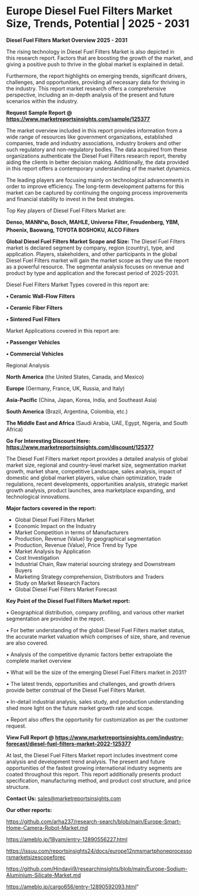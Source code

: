 # Europe Diesel Fuel Filters Market Size, Trends, Potential | 2025 - 2031

<Strong> Diesel Fuel Filters Market Overview 2025 - 2031</strong>

The rising technology in Diesel Fuel Filters Market is also depicted in this research report. Factors that are boosting the growth of the market, and giving a positive push to thrive in the global market is explained in detail.

Furthermore, the report highlights on emerging trends, significant drivers, challenges, and opportunities, providing all necessary data for thriving in the industry. This report market research offers a comprehensive perspective, including an in-depth analysis of the present and future scenarios within the industry.

<strong>Request Sample Report @ <a href=https://www.marketreportsinsights.com/sample/125377>https://www.marketreportsinsights.com/sample/125377</a></strong>

The market overview included in this report provides information from a wide range of resources like government organizations, established companies, trade and industry associations, industry brokers and other such regulatory and non-regulatory bodies. The data acquired from these organizations authenticate the Diesel Fuel Filters research report, thereby aiding the clients in better decision making. Additionally, the data provided in this report offers a contemporary understanding of the market dynamics.

The leading players are focusing mainly on technological advancements in order to improve efficiency. The long-term development patterns for this market can be captured by continuing the ongoing process improvements and financial stability to invest in the best strategies.

Top Key players of Diesel Fuel Filters Market are:

<strong>Denso, MANNᵃఐ, Bosch, MAHLE, Universe Filter, Freudenberg, YBM, Phoenix, Baowang, TOYOTA BOSHOKU, ALCO Filters</strong>

<strong><b>Global Diesel Fuel Filters Market Scope and Size:</b></strong>
The Diesel Fuel Filters market is declared segment by company, region (country), type, and application. Players, stakeholders, and other participants in the global Diesel Fuel Filters market will gain the market scope as they use the report as a powerful resource. The segmental analysis focuses on revenue and product by type and application and the forecast period of 2025-2031.

Diesel Fuel Filters Market Types covered in this report are:

<strong>• Ceramic Wall-Flow Filters

• Ceramic Fiber Filters

• Sintered Fuel Filters</strong>

Market Applications covered in this report are:

<strong>• Passenger Vehicles

• Commercial Vehicles</strong> 

Regional Analysis

<strong>North America</strong> (the United States, Canada, and Mexico)

<strong>Europe</strong> (Germany, France, UK, Russia, and Italy)

<strong>Asia-Pacific</strong> (China, Japan, Korea, India, and Southeast Asia)

<strong>South America</strong> (Brazil, Argentina, Colombia, etc.)

<strong>The Middle East and Africa</strong> (Saudi Arabia, UAE, Egypt, Nigeria, and South Africa)

<strong>Go For Interesting Discount Here: <a href=https://www.marketreportsinsights.com/discount/125377>https://www.marketreportsinsights.com/discount/125377</a></strong>

The Diesel Fuel Filters market report provides a detailed analysis of global market size, regional and country-level market size, segmentation market growth, market share, competitive Landscape, sales analysis, impact of domestic and global market players, value chain optimization, trade regulations, recent developments, opportunities analysis, strategic market growth analysis, product launches, area marketplace expanding, and technological innovations.

<strong><b>Major factors covered in the report:</b></strong>
<ul>
  <li>Global Diesel Fuel Filters Market </li>
  <li>Economic Impact on the Industry</li>
  <li>Market Competition in terms of Manufacturers</li>
  <li>Production, Revenue (Value) by geographical segmentation</li>
  <li>Production, Revenue (Value), Price Trend by Type</li>
  <li>Market Analysis by Application</li>
  <li>Cost Investigation</li>
  <li>Industrial Chain, Raw material sourcing strategy and Downstream Buyers</li>
  <li>Marketing Strategy comprehension, Distributors and Traders</li>
  <li>Study on Market Research Factors</li>
  <li>Global Diesel Fuel Filters Market Forecast</li>
</ul>

<strong><b>Key Point of the Diesel Fuel Filters Market report:</b></strong>

• Geographical distribution, company profiling, and various other market segmentation are provided in the report.

• For better understanding of the global Diesel Fuel Filters market status, the accurate market valuation which comprises of size, share, and revenue are also covered.

• Analysis of the competitive dynamic factors better extrapolate the complete market overview

• What will be the size of the emerging Diesel Fuel Filters market in 2031?

• The latest trends, opportunities and challenges, and growth drivers provide better construal of the Diesel Fuel Filters Market.

• In-detail industrial analysis, sales study, and production understanding shed more light on the future market growth rate and scope.

• Report also offers the opportunity for customization as per the customer request.

<strong><b>View Full Report @ <a href=https://www.marketreportsinsights.com/industry-forecast/diesel-fuel-filters-market-2022-125377>https://www.marketreportsinsights.com/industry-forecast/diesel-fuel-filters-market-2022-125377</a></b></strong>


At last, the Diesel Fuel Filters Market report includes investment come analysis and development trend analysis. The present and future opportunities of the fastest growing international industry segments are coated throughout this report. This report additionally presents product specification, manufacturing method, and product cost structure, and price structure.

<strong>Contact Us:</strong>
sales@marketreportsinsights.com

<strong>Our other reports:</strong>

<a href=https://github.com/arha237/research-search/blob/main/Europe-Smart-Home-Camera-Robot-Market.md>https://github.com/arha237/research-search/blob/main/Europe-Smart-Home-Camera-Robot-Market.md</a>

<a href=https://ameblo.jp/18yam/entry-12890556227.html>https://ameblo.jp/18yam/entry-12890556227.html</a>

<a href=https://issuu.com/reportsinsights24/docs/europe12nmsmartphoneprocessorsmarketsizescopeforec>https://issuu.com/reportsinsights24/docs/europe12nmsmartphoneprocessorsmarketsizescopeforec</a>

<a href=https://github.com/Hindavii9/researchinsights/blob/main/Europe-Sodium-Aluminium-Silicate-Market.md>https://github.com/Hindavii9/researchinsights/blob/main/Europe-Sodium-Aluminium-Silicate-Market.md</a>

<a href=https://ameblo.jp/cargo656/entry-12890592093.html>https://ameblo.jp/cargo656/entry-12890592093.html</a>"
